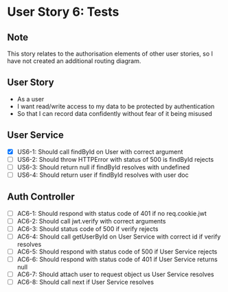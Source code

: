 # User Story 6: Tests

## Note

This story relates to the authorisation elements of other user stories, so I have not created an additional routing diagram.

## User Story

- As a user
- I want read/write access to my data to be protected by authentication
- So that I can record data confidently without fear of it being misused

## User Service

- [x] US6-1: Should call findById on User with correct argument
- [ ] US6-2: Should throw HTTPError with status of 500 is findById rejects
- [ ] US6-3: Should return null if findById resolves with undefined
- [ ] US6-4: Should return user if findById resolves with user doc

## Auth Controller

- [ ] AC6-1: Should respond with status code of 401 if no req.cookie.jwt
- [ ] AC6-2: Should call jwt.verify with correct arguments
- [ ] AC6-3: Should status code of 500 if verify rejects
- [ ] AC6-4: Should call getUserById on User Service with correct id if verify resolves
- [ ] AC6-5: Should respond with status code of 500 if User Service rejects
- [ ] AC6-6: Should respond with status code of 401 if User Service returns null
- [ ] AC6-7: Should attach user to request object us User Service resolves
- [ ] AC6-8: Should call next if User Service resolves
